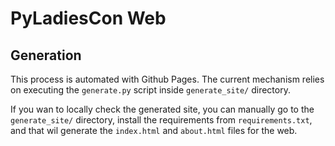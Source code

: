 # PyLadiesCon Web

## Generation

This process is automated with Github Pages.  The current mechanism relies on
executing the `generate.py` script inside `generate_site/` directory.

If you wan to locally check the generated site, you can manually go to the
`generate_site/` directory, install the requirements from `requirements.txt`,
and that wil generate the `index.html` and `about.html` files for the web.

